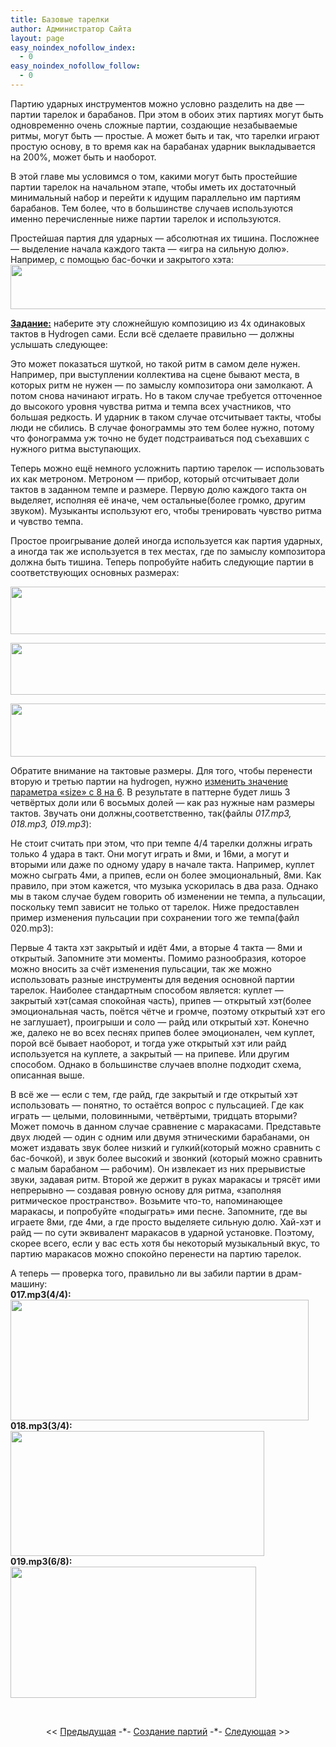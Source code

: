 ```yaml
---
title: Базовые тарелки
author: Администратор Сайта
layout: page
easy_noindex_nofollow_index:
  - 0
easy_noindex_nofollow_follow:
  - 0
---
```

<p style="text-align: left;">
   Партию ударных инструментов можно условно разделить на две &#8212; партии тарелок и барабанов. При этом в обоих этих партиях могут быть одновременно очень сложные партии, создающие незабываемые ритмы, могут быть &#8212; простые. А может быть и так, что тарелки играют простую основу, в то время как на барабанах ударник выкладывается на 200%, может быть и наоборот.
</p>

 В этой главе мы условимся о том, какими могут быть простейшие партии тарелок на начальном этапе, чтобы иметь их достаточный минимальный набор и перейти к идущим параллельно им партиям барабанов. Тем более, что в большинстве случаев используются именно перечисленные ниже партии тарелок и используются.

Простейшая партия для ударных &#8212; абсолютная их тишина. Посложнее &#8212; выделение начала каждого такта &#8212; &#171;игра на сильную долю&#187;. Например, с помощью бас-бочки и закрытого хэта:  
[<img style="border-style: initial; border-color: initial; border-image: initial; border-width: 0px;" src="http://img-fotki.yandex.ru/get/6004/129199783.0/0_766c5_200888a3_XL.jpg" alt="" width="576" height="71" border="0" />][1]

**<span style="text-decoration: underline;">Задание:</span>** наберите эту сложнейшую композицию из 4х одинаковых тактов в Hydrogen сами. Если всё сделаете правильно &#8212; должны услышать следующее:  


Это может показаться шуткой, но такой ритм в самом деле нужен. Например, при выступлении коллектива на сцене бывают места, в которых ритм не нужен &#8212; по замыслу композитора они замолкают. А потом снова начинают играть. Но в таком случае требуется отточенное до высокого уровня чувства ритма и темпа всех участников, что большая редкость. И ударник в таком случае отсчитывает такты, чтобы люди не сбились. В случае фонограммы это тем более нужно, потому что фонограмма уж точно не будет подстраиваться под съехавших с нужного ритма выступающих.

Теперь можно ещё немного усложнить партию тарелок &#8212; использовать их как метроном. Метроном &#8212; прибор, который отсчитывает доли тактов в заданном темпе и размере. Первую долю каждого такта он выделяет, исполняя её иначе, чем остальные(более громко, другим звуком). Музыканты используют его, чтобы тренировать чувство ритма и чувство темпа.

Простое проигрывание долей иногда используется как партия ударных, а иногда так же используется в тех местах, где по замыслу композитора должна быть тишина. Теперь попробуйте набить следующие партии в соответствующих основных размерах:

[<img style="border-style: initial; border-color: initial; border-image: initial; border-width: 0px;" src="http://img-fotki.yandex.ru/get/4402/129199783.0/0_77417_ef014c8d_XL.jpg" alt="" width="604" height="76" border="0" />][2]

[<img style="border-style: initial; border-color: initial; border-image: initial; border-width: 0px;" src="http://img-fotki.yandex.ru/get/5504/129199783.0/0_77419_d0439f38_XL.jpg" alt="" width="617" height="83" border="0" />][3]

[<img style="border-style: initial; border-color: initial; border-image: initial; border-width: 0px;" src="http://img-fotki.yandex.ru/get/4606/129199783.0/0_77418_160c4a68_XL.jpg" alt="" width="605" height="85" border="0" />][4]

Обратите внимание на тактовые размеры. Для того, чтобы перенести вторую и третью партии на hydrogen, нужно [изменить значение параметра &#171;size&#187; с 8 на 6][5]. В результате в паттерне будет лишь 3 четвёртых доли или 6 восьмых долей &#8212; как раз нужные нам размеры тактов. Звучать они должны,соответственно, так(файлы *017.mp3, 018.mp3, 019.mp3*):  






Не стоит считать при этом, что при темпе 4/4 тарелки должны играть только 4 удара в такт. Они могут играть и 8ми, и 16ми, а могут и вторыми или даже по одному удару в начале такта. Например, куплет можно сыграть 4ми, а припев, если он более эмоциональный, 8ми. Как правило, при этом кажется, что музыка ускорилась в два раза. Однако мы в таком случае будем говорить об изменении не темпа, а пульсации, поскольку темп зависит не только от тарелок. Ниже предоставлен пример изменения пульсации при сохранении того же темпа(файл 020.mp3):



Первые 4 такта хэт закрытый и идёт 4ми, а вторые 4 такта &#8212; 8ми и открытый. Запомните эти моменты. Помимо разнообразия, которое можно вносить за счёт изменения пульсации, так же можно использовать разные инструменты для ведения основной партии тарелок. Наиболее стандартным способом является: куплет &#8212; закрытый хэт(самая спокойная часть), припев &#8212; открытый хэт(более эмоциональная часть, поётся чётче и громче, поэтому открытый хэт его не заглушает), проигрыши и соло &#8212; райд или открытый хэт. Конечно же, далеко не во всех песнях припев более эмоционален, чем куплет, порой всё бывает наоборот, и тогда уже открытый хэт или райд используется на куплете, а закрытый &#8212; на припеве. Или другим способом. Однако в большинстве случаев вполне подходит схема, описанная выше.

B всё же &#8212; если с тем, где райд, где закрытый и где открытый хэт использовать &#8212; понятно, то остаётся вопрос с пульсацией. Где как играть &#8212; целыми, половинными, четвёртыми, тридцать вторыми? Может помочь в данном случае сравнение с маракасами. Представьте двух людей &#8212; один с одним или двумя этническими барабанами, он может издавать звук более низкий и гулкий(который можно сравнить с бас-бочкой), и звук более высокий и звонкий (который можно сравнить с малым барабаном &#8212; рабочим). Он извлекает из них прерывистые звуки, задавая ритм. Второй же держит в руках маракасы и трясёт ими непрерывно &#8212; создавая ровную основу для ритма, &#171;заполняя ритмическое пространство&#187;. Возьмите что-то, напоминающее маракасы, и попробуйте &#171;подыграть&#187; ими песне. Запомните, где вы играете 8ми, где 4ми, а где просто выделяете сильную долю. Хай-хэт и райд &#8212; по сути эквивалент маракасов в ударной установке. Поэтому, скорее всего, если у вас есть хотя бы некоторый музыкальный вкус, то партию маракасов можно спокойно перенести на партию тарелок.

А теперь &#8212; проверка того, правильно ли вы забили партии в драм-машину:  
**017.mp3(4/4):**  
[<img style="border-style: initial; border-color: initial; border-image: initial; border-width: 0px;" src="http://img-fotki.yandex.ru/get/4703/129199783.0/0_777e3_20b7dbc4_XL.jpg" alt="" width="477" height="193" border="0" />][6]  
**018.mp3(3/4):**  
[<img style="border-style: initial; border-color: initial; border-image: initial; border-width: 0px;" src="http://img-fotki.yandex.ru/get/5503/129199783.0/0_777e4_4a5a1221_XL.jpg" alt="" width="406" height="200" border="0" />][7]  
**019.mp3(6/8):**  
[<img style="border-style: initial; border-color: initial; border-image: initial; border-width: 0px;" src="http://img-fotki.yandex.ru/get/4703/129199783.0/0_777e2_4d7b3c66_XL.jpg" alt="" width="393" height="210" border="0" />][8]

&nbsp;

<p style="text-align: center;">
  << <a href="/samouchitel/sozdanie-partiy/notnoe-otstuplenie/">Предыдущая</a> -*- <a href="/samouchitel/sozdanie-partiy/">Создание партий</a> -*- <a href="/samouchitel/sozdanie-partiy/bekbit/">Следующая</a> >>
</p>

 [1]: http://fotki.yandex.ru/users/teachhydrogen/view/485061/
 [2]: http://fotki.yandex.ru/users/teachhydrogen/view/488471/
 [3]: http://fotki.yandex.ru/users/teachhydrogen/view/488473/
 [4]: http://fotki.yandex.ru/users/teachhydrogen/view/488472/
 [5]: http://hydrogen.nsk.ru/samouchitel/work/izmenenie-dlitelnostej/#size "Изменение длительностей"
 [6]: http://fotki.yandex.ru/users/teachhydrogen/view/489443/
 [7]: http://fotki.yandex.ru/users/teachhydrogen/view/489444/
 [8]: http://fotki.yandex.ru/users/teachhydrogen/view/489442/
